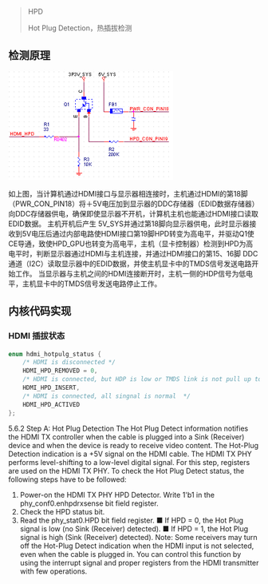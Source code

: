 > HPD 
>
> Hot Plug Detection，热插拔检测



## 检测原理

![img](images/4618ad02c3dd4a817b8947c9.jpg)

如上图，当计算机通过HDMI接口与显示器相连接时，主机通过HDMI的第18脚（PWR_CON_PIN18）将＋5V电压加到显示器的DDC存储器（EDID数据存储器）向DDC存储器供电，确保即使显示器不开机，计算机主机也能通过HDMI接口读取EDID数据。 主机开机后产生 5V_SYS并通过第18脚向显示器供电，此时显示器接收到5V电压后通过内部电路使HDMI接口第19脚HPD转变为高电平，并驱动Q1使CE导通，致使HPD_GPU也转变为高电平，主机（显卡控制器）检测到HPD为高电平时，判断显示器通过HDMI与主机连接，并通过HDMI接口的第15、16脚 DDC通道（I2C）读取显示器中的EDID数据，并使主机显卡中的TMDS信号发送电路开始工作。 
当显示器与主机之间的HDMI连接断开时，主机一侧的HDP信号为低电平，主机显卡中的TMDS信号发送电路停止工作。



## 内核代码实现

### HDMI 插拔状态

```c
enum hdmi_hotpulg_status {
    /* HDMI is disconnected */
	HDMI_HPD_REMOVED = 0,
	/* HDMI is connected, but HDP is low or TMDS link is not pull up to 3.3V. */
    HDMI_HPD_INSERT,	
    /* HDMI is connected, all singnal is normal  */
	HDMI_HPD_ACTIVED	
};
```





5.6.2 Step A: Hot Plug Detection
The Hot Plug Detect information notifies the HDMI TX controller when the cable is plugged
into a Sink (Receiver) device and when the device is ready to receive video content.
The Hot-Plug Detection indication is a +5V signal on the HDMI cable. The HDMI TX PHY
performs level-shifting to a low-level digital signal.
For this step, registers are used on the HDMI TX PHY.
To check the Hot Plug Detect status, the following steps have to be followed:

1. Power-on the HDMI TX PHY HPD Detector. Write 1'b1 in the phy_conf0.enhpdrxsense bit
field register.
2. Check the HPD status bit.
3. Read the phy_stat0.HPD bit field register.
    ■ If HPD = 0, the Hot Plug signal is low (no Sink (Receiver) detected).
    ■ If HPD = 1, the Hot Plug signal is high (Sink (Receiver) detected).
    Note: Some receivers may turn off the Hot-Plug Detect indication when the HDMI input is not
    selected, even when the cable is plugged in.
    You can control this function by using the interrupt signal and proper registers from the
    HDMI transmitter with few operations. 